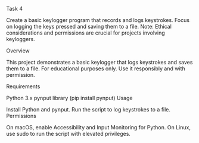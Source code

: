 Task 4

Create a basic keylogger program that records and logs keystrokes. 
Focus on logging the keys pressed and saving them to a file. 
Note: Ethical considerations and permissions are crucial for projects involving keyloggers.

Overview

This project demonstrates a basic keylogger that logs keystrokes and saves them to a file. 
For educational purposes only. Use it responsibly and with permission.

Requirements

Python 3.x
pynput library (pip install pynput)
Usage

Install Python and pynput.
Run the script to log keystrokes to a file.
Permissions

On macOS, enable Accessibility and Input Monitoring for Python.
On Linux, use sudo to run the script with elevated privileges.
